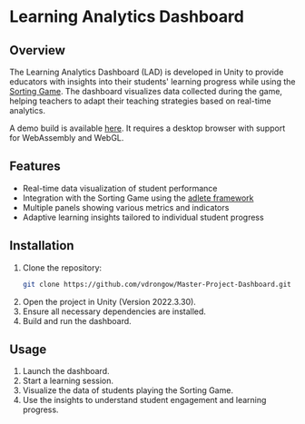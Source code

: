 # Learning Analytics Dashboard

## Overview
The Learning Analytics Dashboard (LAD) is developed in Unity to provide educators with insights into their students' learning progress while using the [Sorting Game](https://github.com/vdrongow/Master-Project-Game). The dashboard visualizes data collected during the game, helping teachers to adapt their teaching strategies based on real-time analytics.

A demo build is available [here](https://vdrongow.github.io/LA-Dashboard/). 
It requires a desktop browser with support for WebAssembly and WebGL.

## Features
- Real-time data visualization of student performance
- Integration with the Sorting Game using the [adlete framework](https://gitlab.com/adaptive-learning-engine)
- Multiple panels showing various metrics and indicators
- Adaptive learning insights tailored to individual student progress

## Installation
1. Clone the repository:
    ```bash
    git clone https://github.com/vdrongow/Master-Project-Dashboard.git
    ```
2. Open the project in Unity (Version 2022.3.30).
3. Ensure all necessary dependencies are installed.
4. Build and run the dashboard.

## Usage
1. Launch the dashboard.
2. Start a learning session.
3. Visualize the data of students playing the Sorting Game.
4. Use the insights to understand student engagement and learning progress.

